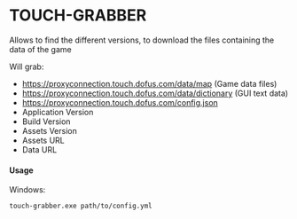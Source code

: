 # TOUCH-GRABBER

Allows to find the different versions, to download the files containing the data of the game

Will grab:
- https://proxyconnection.touch.dofus.com/data/map (Game data files)
- https://proxyconnection.touch.dofus.com/data/dictionary (GUI text data)
- https://proxyconnection.touch.dofus.com/config.json
- Application Version
- Build Version
- Assets Version
- Assets URL
- Data URL

#### Usage

Windows:

``touch-grabber.exe path/to/config.yml``